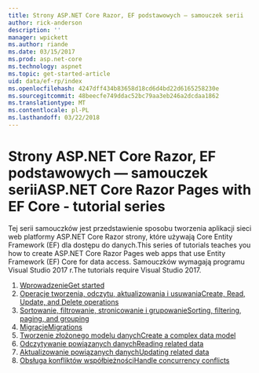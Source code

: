 ```yaml
---
title: Strony ASP.NET Core Razor, EF podstawowych — samouczek serii
author: rick-anderson
description: ''
manager: wpickett
ms.author: riande
ms.date: 03/15/2017
ms.prod: asp.net-core
ms.technology: aspnet
ms.topic: get-started-article
uid: data/ef-rp/index
ms.openlocfilehash: 4247dff434b83658d18cd6d4bd22d6165258230e
ms.sourcegitcommit: 48beecfe749ddac52bc79aa3eb246a2dcdaa1862
ms.translationtype: MT
ms.contentlocale: pl-PL
ms.lasthandoff: 03/22/2018
---
```

# <a name="aspnet-core-razor-pages-with-ef-core---tutorial-series"></a><span data-ttu-id="21bd0-102">Strony ASP.NET Core Razor, EF podstawowych — samouczek serii</span><span class="sxs-lookup"><span data-stu-id="21bd0-102">ASP.NET Core Razor Pages with EF Core - tutorial series</span></span>

<span data-ttu-id="21bd0-103">Tej serii samouczków jest przedstawienie sposobu tworzenia aplikacji sieci web platformy ASP.NET Core Razor strony, które używają Core Entity Framework (EF) dla dostępu do danych.</span><span class="sxs-lookup"><span data-stu-id="21bd0-103">This series of tutorials teaches you how to create ASP.NET Core Razor Pages web apps that use Entity Framework (EF) Core for data access.</span></span> <span data-ttu-id="21bd0-104">Samouczków wymagają programu Visual Studio 2017 r.</span><span class="sxs-lookup"><span data-stu-id="21bd0-104">The tutorials require Visual Studio 2017.</span></span>

1. [<span data-ttu-id="21bd0-105">Wprowadzenie</span><span class="sxs-lookup"><span data-stu-id="21bd0-105">Get started</span></span>](xref:data/ef-rp/intro)
1. [<span data-ttu-id="21bd0-106">Operacje tworzenia, odczytu, aktualizowania i usuwania</span><span class="sxs-lookup"><span data-stu-id="21bd0-106">Create, Read, Update, and Delete operations</span></span>](xref:data/ef-rp/crud)
1. [<span data-ttu-id="21bd0-107">Sortowanie, filtrowanie, stronicowanie i grupowanie</span><span class="sxs-lookup"><span data-stu-id="21bd0-107">Sorting, filtering, paging, and grouping</span></span>](xref:data/ef-rp/sort-filter-page)
1. [<span data-ttu-id="21bd0-108">Migracje</span><span class="sxs-lookup"><span data-stu-id="21bd0-108">Migrations</span></span>](xref:data/ef-rp/migrations)
1. [<span data-ttu-id="21bd0-109">Tworzenie złożonego modelu danych</span><span class="sxs-lookup"><span data-stu-id="21bd0-109">Create a complex data model</span></span>](xref:data/ef-rp/complex-data-model)
1. [<span data-ttu-id="21bd0-110">Odczytywanie powiązanych danych</span><span class="sxs-lookup"><span data-stu-id="21bd0-110">Reading related data</span></span>](xref:data/ef-rp/read-related-data)
1. [<span data-ttu-id="21bd0-111">Aktualizowanie powiązanych danych</span><span class="sxs-lookup"><span data-stu-id="21bd0-111">Updating related data</span></span>](xref:data/ef-rp/update-related-data)
1. [<span data-ttu-id="21bd0-112">Obsługa konfliktów współbieżności</span><span class="sxs-lookup"><span data-stu-id="21bd0-112">Handle concurrency conflicts</span></span>](xref:data/ef-rp/concurrency)
